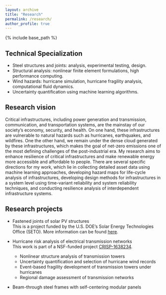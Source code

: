 ```yaml
---
layout: archive
title: "Research"
permalink: /research/
author_profile: true
---
```


{% include base_path %}

## Technical Specialization
* Steel structures and joints: analysis, experimental testing, design.
* Structural analysis: nonlinear finite element formulations, high performance computing.
* Wind hazards: hurricane simulation, hurricane fragility analysis, computational fluid dynamics.
* Uncertainty quantification using machine learning algorithms.

## Research vision
Critical infrastructures, including power generation and transmission, communication, and transportation systems, are the mainstay of our society’s economy, security, and health. On one hand, these infrastructures are vulnerable to natural hazards such as hurricanes, earthquakes, and wildfires. One the other hand, we remain under the dense cloud generated by these infrastructures, which makes the goal of net-zero emissions one of the most defining challenges of the post-industrial era. My research aims to enhance resilience of critical infrastructures and make renewable energy more accessible and affordable to people. There are several specific directions for my work, which lie in collecting detailed asset data using machine learning approaches, developing hazard maps for life-cycle analysis of infrastructures, developing design methods for infrastructures in a system level using time-variant reliability and system reliability techniques, and conducting resilience analysis of interdependent infrastructure systems.
  
## Research projects
* Fastened joints of solar PV structures\
  This is a project funded by the U.S. DOE’s Solar Energy Technologies Office (SETO). More information can be found [here](https://so.lbl.gov/solar-pv-critical-fastened-joints).

* Hurricane risk analysis of electrical transmission networks\
  This work is part of a NSF-funded project [CRISP-1638234](https://www.nsf.gov/awardsearch/showAward?AWD_ID=1638234&HistoricalAwards=false).
  * Nonlinear structure analysis of transmission towers
  * Uncertainty quantification and selection of hurricane wind records
  * Event-based fragility development of transmission towers under hurricanes
  * Regional damage assessment of transmission networks

* Beam-through steel frames with self-centering modular panels
